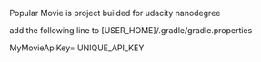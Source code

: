 Popular Movie is project builded for udacity nanodegree

add the following line to [USER_HOME]/.gradle/gradle.properties

MyMovieApiKey= UNIQUE_API_KEY  
